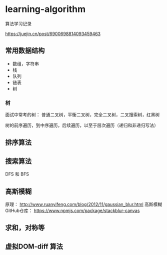 # learning-algorithm

算法学习记录

https://juejin.cn/post/6900698814093459463

## 常用数据结构

* 数组，字符串
* 栈
* 队列
* 链表
* 树








### 树

面试中常考的树： 普通二叉树，平衡二叉树，完全二叉树，二叉搜索树，红黑树

树的前序遍历，到中序遍历，后续遍历，以至于层次遍历（递归和非递归写法）


## 排序算法






## 搜索算法

DFS 和 BFS



## 高斯模糊

原理： http://www.ruanyifeng.com/blog/2012/11/gaussian_blur.html
高斯模糊GitHub仓库： https://www.npmjs.com/package/stackblur-canvas


## 求和，对称等


## 虚拟DOM-diff 算法





